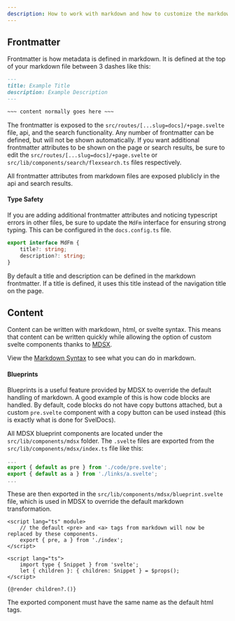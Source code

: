 ```yaml
---
description: How to work with markdown and how to customize the markdown result.
---
```


<script lang="ts">
    import Alert from '$lib/components/ui/alert/alert.svelte'
</script>

## Frontmatter

Frontmatter is how metadata is defined in markdown. It is defined at the top of your markdown file between 3 dashes like this:

```md title=".md"
---
title: Example Title
description: Example Description
---

~~~ content normally goes here ~~~
```

The frontmatter is exposed to the `src/routes/[...slug=docs]/+page.svelte` file, api, and the search functionality. Any number of frontmatter can be defined, but will not be shown automatically. If you want additional frontmatter attributes to be shown on the page or search results, be sure to edit the `src/routes/[...slug=docs]/+page.svelte` or `src/lib/components/search/flexsearch.ts` files respectively.

<Alert type="warning">
    All frontmatter attributes from markdown files are exposed plublicly in the api and search results.
</Alert>

#### Type Safety

If you are adding additional frontmatter attributes and noticing typescript errors in other files, be sure to update the `MdFm` interface for ensuring strong typing. This can be configured in the `docs.config.ts` file.

```ts title="docs.config.ts"
export interface MdFm {
	title?: string;
	description?: string;
}
```

By default a title and description can be defined in the markdown frontmatter. If a title is defined, it uses this title instead of the navigation title on the page.

## Content

Content can be written with markdown, html, or svelte syntax. This means that content can be written quickly while allowing the option of custom svelte components thanks to [MDSX](https://mdsx.dev/docs).

View the [Markdown Syntax](/docs/miscellaneous/markdown-syntax) to see what you can do in markdown.

#### Blueprints

Blueprints is a useful feature provided by MDSX to override the default handling of markdown. A good example of this is how code blocks are handled. By default, code blocks do not have copy buttons attached, but a custom `pre.svelte` component with a copy button can be used instead (this is exactly what is done for SvelDocs).

All MDSX blueprint components are located under the `src/lib/components/mdsx` folder. The `.svelte` files are exported from the `src/lib/components/mdsx/index.ts` file like this:

```ts title="index.ts"
...
export { default as pre } from './code/pre.svelte';
export { default as a } from './links/a.svelte';
...
```

These are then exported in the `src/lib/components/mdsx/blueprint.svelte` file, which is used in MDSX to override the default markdown transformation.

```svelte title="blueprint.svelte"
<script lang="ts" module>
    // the default <pre> and <a> tags from markdown will now be replaced by these components.
	export { pre, a } from './index'; 
</script>

<script lang="ts">
	import type { Snippet } from 'svelte';
	let { children }: { children: Snippet } = $props();
</script>

{@render children?.()}
```

<Alert type="note">
    The exported component must have the same name as the default html tags.
</Alert>